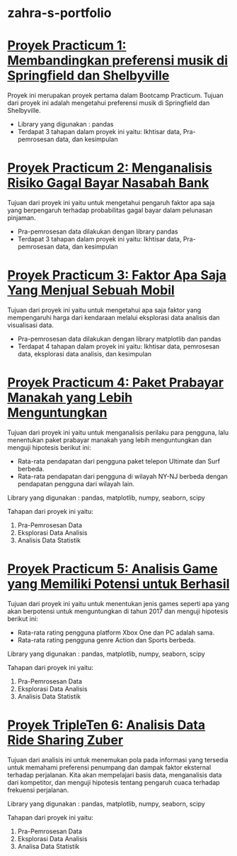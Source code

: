 # zahra-s-portfolio

# [Proyek Practicum 1: Membandingkan preferensi musik di Springfield dan Shelbyville](https://github.com/zahraafifa/zahra-s-portfolio/tree/Practicum-Project---1)

Proyek ini merupakan proyek pertama dalam Bootcamp Practicum. Tujuan dari proyek ini adalah mengetahui preferensi musik di Springfield dan Shelbyville.

- Library yang digunakan : pandas
- Terdapat 3 tahapan dalam proyek ini yaitu: Ikhtisar data, Pra-pemrosesan data, dan kesimpulan

# [Proyek Practicum 2: Menganalisis Risiko Gagal Bayar Nasabah Bank](https://github.com/zahraafifa/zahra-s-portfolio/tree/Practicum-Project---2)

Tujuan dari proyek ini yaitu untuk mengetahui pengaruh faktor apa saja yang berpengaruh terhadap probabilitas gagal bayar dalam pelunasan pinjaman. 

- Pra-pemrosesan data dilakukan dengan library pandas
- Terdapat 3 tahapan dalam proyek ini yaitu: Ikhtisar data, Pra-pemrosesan data, dan kesimpulan

# [Proyek Practicum 3: Faktor Apa Saja Yang Menjual Sebuah Mobil](https://github.com/zahraafifa/zahra-s-portfolio/tree/Practicum-Project---3)

Tujuan dari proyek ini yaitu untuk mengetahui apa saja faktor yang mempengaruhi harga dari kendaraan melalui eksplorasi data analisis dan visualisasi data.

- Pra-pemrosesan data dilakukan dengan library matplotlib dan pandas
- Terdapat 4 tahapan dalam proyek ini yaitu: Ikhtisar data, pemrosesan data, eksplorasi data analisis, dan kesimpulan

# [Proyek Practicum 4: Paket Prabayar Manakah yang Lebih Menguntungkan](https://github.com/zahraafifa/zahra-s-portfolio/tree/Practicum-Project-4)

Tujuan dari proyek ini yaitu untuk menganalisis perilaku para pengguna, lalu menentukan paket prabayar manakah yang lebih menguntungkan dan menguji hipotesis berikut ini:
- Rata-rata pendapatan dari pengguna paket telepon Ultimate dan Surf berbeda.
- Rata-rata pendapatan dari pengguna di wilayah NY-NJ berbeda dengan pendapatan pengguna dari wilayah lain.

Library yang digunakan : pandas, matplotlib, numpy, seaborn, scipy

Tahapan dari proyek ini yaitu:
1. Pra-Pemrosesan Data
2. Eksplorasi Data Analisis
3. Analisis Data Statistik

# [Proyek Practicum 5: Analisis Game yang Memiliki Potensi untuk Berhasil](https://github.com/zahraafifa/zahra-s-portfolio/tree/Practicum-Project-5)

Tujuan dari proyek ini yaitu untuk menentukan jenis games seperti apa yang akan berpotensi untuk menguntungkan di tahun 2017 dan menguji hipotesis berikut ini:

- Rata-rata rating pengguna platform Xbox One dan PC adalah sama.
- Rata-rata rating pengguna genre Action dan Sports berbeda.

Library yang digunakan : pandas, matplotlib, numpy, seaborn, scipy

Tahapan dari proyek ini yaitu:
1. Pra-Pemrosesan Data
2. Eksplorasi Data Analisis
3. Analisis Data Statistik

# [Proyek TripleTen 6: Analisis Data Ride Sharing Zuber](https://github.com/zahraafifa/zahra-s-portfolio/tree/TripleTen-Project-6)

Tujuan dari analisis ini untuk menemukan pola pada informasi yang tersedia untuk memahami preferensi penumpang dan dampak faktor eksternal terhadap perjalanan. Kita akan mempelajari basis data, menganalisis data dari kompetitor, dan menguji hipotesis tentang pengaruh cuaca terhadap frekuensi perjalanan.

Library yang digunakan : pandas, matplotlib, numpy, seaborn, scipy

Tahapan dari proyek ini yaitu:
1. Pra-Pemrosesan Data
2. Eksplorasi Data Analisis
3. Analisa Data Statistik

